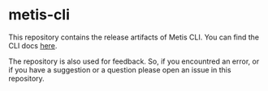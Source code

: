 # metis-cli

This repository contains the release artifacts of Metis CLI. You can find the CLI docs [here](https://docs.metisdata.io/metis/using-metis/metis-cli).

The repository is also used for feedback. So, if you encountred an error, or if you have a suggestion or a question please open an issue in this repository.
